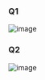 ### Q1
![image](https://github.com/user-attachments/assets/b2128d50-1c4c-4e15-9fe3-6e349881c4d5)

### Q2
![image](https://github.com/user-attachments/assets/f19aa59a-7b57-433f-8751-7ead30c0651c)
